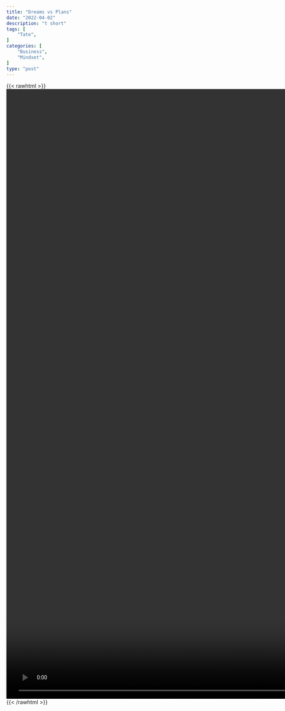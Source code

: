 ```yaml
---
title: "Dreams vs Plans"
date: "2022-04-02"
description: "t short"
tags: [
    "Tate",
]
categories: [
    "Business",
    "Mindset",
]
type: "post"
---
```

{{< rawhtml >}}
    <video style="height:40vh;width:auto" overflow="hidden" controls>
        <source src="https://clips.dev00ps.com/Tate/Andrew_Tate_on_How_to_be_a_Millionaire.mp4" type="video/mp4"> 
    </video>
{{< /rawhtml >}}